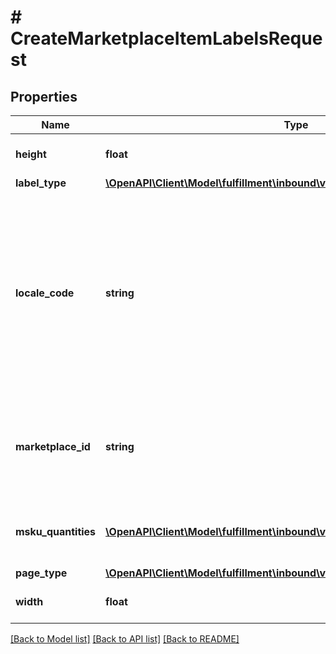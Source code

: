 # # CreateMarketplaceItemLabelsRequest

## Properties

Name | Type | Description | Notes
------------ | ------------- | ------------- | -------------
**height** | **float** | The height of the item label. | [optional]
**label_type** | [**\OpenAPI\Client\Model\fulfillment\inbound\v2024_03_20\LabelPrintType**](LabelPrintType.md) |  |
**locale_code** | **string** | The locale code constructed from ISO 639 language code and ISO 3166-1 alpha-2 standard of country codes separated by an underscore character. | [optional] [default to 'en_US']
**marketplace_id** | **string** | The Marketplace ID. For a list of possible values, refer to [Marketplace IDs](https://developer-docs.amazon.com/sp-api/docs/marketplace-ids). |
**msku_quantities** | [**\OpenAPI\Client\Model\fulfillment\inbound\v2024_03_20\MskuQuantity[]**](MskuQuantity.md) | Represents the quantity of an MSKU to print item labels for. |
**page_type** | [**\OpenAPI\Client\Model\fulfillment\inbound\v2024_03_20\ItemLabelPageType**](ItemLabelPageType.md) |  | [optional]
**width** | **float** | The width of the item label. | [optional]

[[Back to Model list]](../../README.md#models) [[Back to API list]](../../README.md#endpoints) [[Back to README]](../../README.md)
